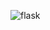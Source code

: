 ![flask](https://upload.wikimedia.org/wikipedia/commons/thumb/3/3c/Flask_logo.svg/1200px-Flask_logo.svg.png)
